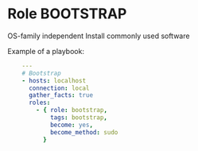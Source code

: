 Role BOOTSTRAP
==============
OS-family independent
Install commonly used software

Example of a playbook:

````yml
    ---
    # Bootstrap
    - hosts: localhost
      connection: local
      gather_facts: true
      roles:
        - { role: bootstrap,
            tags: bootstrap,
            become: yes,
            become_method: sudo
          }
````

